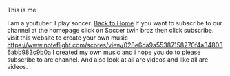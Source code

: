 This is me 

I am a youtuber. I play soccer.
[Back to Home](index.md)
If you want to subscribe to our channel at the homepage click on Soccer twin broz then click subscribe.
visit this website to create your own music https://www.noteflight.com/scores/view/028e6da9a55387158270f4a348036abb983c9b0a
I created my own music and i hope you do to
please subscribe to are channel.
And also look at all are videos and like all are videos. 
